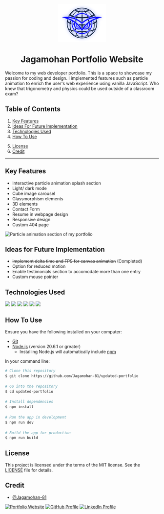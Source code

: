 <p align="center">
<a href="https://edpark.space/" target="_blank"><img align="center" src="public/assets/images/EdParkLogo.svg" height="125" /></a>
</p>

<h1 align="center">Jagamohan Portfolio Website</h1>
Welcome to my web developer portfolio. This is a space to showcase my passion for coding and design. I implemented features such as particle animation to enrich the user's web experience using vanilla JavaScript. Who knew that trigonometry and physics could be used outside of a classroom exam?

## Table of Contents

1. <a href="#key-features">Key Features</a>
2. <a href="#ideas-for-future-implementation">Ideas For Future Implementation</a>
3. <a href="#technologies-used">Technologies Used</a>
4. <a href="#how-to-use">How To Use</a>
<!-- 5. <a href="#support">Support</a> -->
5. <a href="#license">License</a>
6. <a href="#credit">Credit</a>

---

## Key Features

- Interactive particle animation splash section
- Light/ dark mode
- Cube image carousel
- Glassmorphism elements
- 3D elements
- Contact Form
- Resume in webpage design
- Responsive design
- Custom 404 page

![Particle animation section of my portfolio](public/assets/portfolio-preview.gif)

## Ideas for Future Implementation

- ~~Implement delta time and FPS for canvas animation~~ (Completed)
- Option for reduced motion
- Enable testimonials section to accomodate more than one entry
- Custom mouse pointer

## Technologies Used

![](https://img.shields.io/badge/React-334E68?style=plastic&logo=react&logoColor=D9E8FF&labelColor=061178) ![](https://img.shields.io/badge/Vite-334E68?style=plastic&logo=vite&logoColor=D9E8FF&labelColor=061178) ![](https://img.shields.io/badge/HTML-334E68?style=plastic&logo=html5&logoColor=D9E8FF&labelColor=061178) ![](https://img.shields.io/badge/CSS-334E68?style=plastic&logo=css3&logoColor=D9E8FF&labelColor=061178) ![](https://img.shields.io/badge/Tailwind_CSS-334E68?style=plastic&logo=tailwindcss&logoColor=D9E8FF&labelColor=061178) ![](https://img.shields.io/badge/JavaScript-334E68?style=plastic&logo=javascript&logoColor=D9E8FF&labelColor=061178)

## How To Use

Ensure you have the following installed on your computer:

- [Git](https://git-scm.com)
- [Node.js](https://nodejs.org/en/download/) (version 20.6.1 or greater)
  - Installing Node.js will automatically include [npm](http://npmjs.com)

In your command line:

```bash
# Clone this repository
$ git clone https://github.com/Jagamohan-81/updated-portfolio

# Go into the repository
$ cd updated-portfolio

# Install dependencies
$ npm install

# Run the app in development
$ npm run dev

# Build the app for production
$ npm run build
```

<!-- ## Support
<a href="https://www.buymeacoffee.com/edpark" target="_blank"><img src="https://cdn.buymeacoffee.com/buttons/v2/arial-blue.png" alt="Buy Me A Coffee" style="height: 50px !important;width: 181px !important;" ></a> -->

## License

This project is licensed under the terms of the MIT license. See the [LICENSE](./LICENSE) file for details.

## Credit

- [@Jagamohan-81](https://github.com/Jagamohan-81)

[![Portfolio Website](https://img.shields.io/badge/Portfolio-Website-061178?style=plastic&logoColor=D9E8FF&labelColor=061178)](https://jagamohan-panda.vercel.app/)
[![GitHub Profile](https://img.shields.io/badge/GitHub-Profile-061178?style=plastic&logo=github&logoColor=D9E8FF&labelColor=061178)](https://github.com/Jagamohan-81)
[![LinkedIn Profile](https://img.shields.io/badge/LinkedIn-Profile-061178?style=plastic&logo=linkedin&logoColor=D9E8FF&labelColor=061178)](https://www.linkedin.com/in/jagamohan-panda/)
